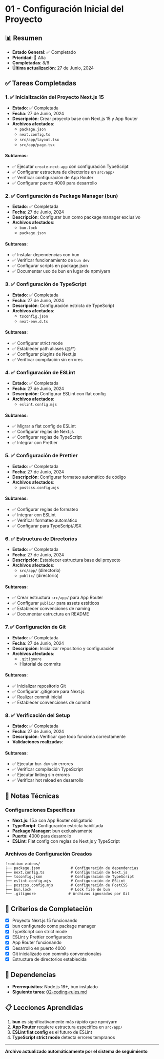 # 01 - Configuración Inicial del Proyecto

## 📊 Resumen
- **Estado General**: ✅ Completado
- **Prioridad**: 🔴 Alta
- **Completadas**: 8/8
- **Última actualización**: 27 de Junio, 2024

## ✅ Tareas Completadas

### 1. ✅ Inicialización del Proyecto Next.js 15
- **Estado**: ✅ Completada
- **Fecha**: 27 de Junio, 2024
- **Descripción**: Crear proyecto base con Next.js 15 y App Router
- **Archivos afectados**: 
  - `package.json`
  - `next.config.ts`
  - `src/app/layout.tsx`
  - `src/app/page.tsx`

#### Subtareas:
- ✅ Ejecutar `create-next-app` con configuración TypeScript
- ✅ Configurar estructura de directorios en `src/app/`
- ✅ Verificar configuración de App Router
- ✅ Configurar puerto 4000 para desarrollo

### 2. ✅ Configuración de Package Manager (bun)
- **Estado**: ✅ Completada
- **Fecha**: 27 de Junio, 2024
- **Descripción**: Configurar bun como package manager exclusivo
- **Archivos afectados**:
  - `bun.lock`
  - `package.json`

#### Subtareas:
- ✅ Instalar dependencias con bun
- ✅ Verificar funcionamiento de `bun dev`
- ✅ Configurar scripts en package.json
- ✅ Documentar uso de bun en lugar de npm/yarn

### 3. ✅ Configuración de TypeScript
- **Estado**: ✅ Completada
- **Fecha**: 27 de Junio, 2024
- **Descripción**: Configuración estricta de TypeScript
- **Archivos afectados**:
  - `tsconfig.json`
  - `next-env.d.ts`

#### Subtareas:
- ✅ Configurar strict mode
- ✅ Establecer path aliases (@/*)
- ✅ Configurar plugins de Next.js
- ✅ Verificar compilación sin errores

### 4. ✅ Configuración de ESLint
- **Estado**: ✅ Completada
- **Fecha**: 27 de Junio, 2024
- **Descripción**: Configurar ESLint con flat config
- **Archivos afectados**:
  - `eslint.config.mjs`

#### Subtareas:
- ✅ Migrar a flat config de ESLint
- ✅ Configurar reglas de Next.js
- ✅ Configurar reglas de TypeScript
- ✅ Integrar con Prettier

### 5. ✅ Configuración de Prettier
- **Estado**: ✅ Completada
- **Fecha**: 27 de Junio, 2024
- **Descripción**: Configurar formateo automático de código
- **Archivos afectados**:
  - `postcss.config.mjs`

#### Subtareas:
- ✅ Configurar reglas de formateo
- ✅ Integrar con ESLint
- ✅ Verificar formateo automático
- ✅ Configurar para TypeScript/JSX

### 6. ✅ Estructura de Directorios
- **Estado**: ✅ Completada
- **Fecha**: 27 de Junio, 2024
- **Descripción**: Establecer estructura base del proyecto
- **Archivos afectados**:
  - `src/app/` (directorio)
  - `public/` (directorio)

#### Subtareas:
- ✅ Crear estructura `src/app/` para App Router
- ✅ Configurar `public/` para assets estáticos
- ✅ Establecer convenciones de naming
- ✅ Documentar estructura en README

### 7. ✅ Configuración de Git
- **Estado**: ✅ Completada
- **Fecha**: 27 de Junio, 2024
- **Descripción**: Inicializar repositorio y configuración
- **Archivos afectados**:
  - `.gitignore`
  - Historial de commits

#### Subtareas:
- ✅ Inicializar repositorio Git
- ✅ Configurar .gitignore para Next.js
- ✅ Realizar commit inicial
- ✅ Establecer convenciones de commit

### 8. ✅ Verificación del Setup
- **Estado**: ✅ Completada
- **Fecha**: 27 de Junio, 2024
- **Descripción**: Verificar que todo funciona correctamente
- **Validaciones realizadas**:

#### Subtareas:
- ✅ Ejecutar `bun dev` sin errores
- ✅ Verificar compilación TypeScript
- ✅ Ejecutar linting sin errores
- ✅ Verificar hot reload en desarrollo

## 📝 Notas Técnicas

### Configuraciones Específicas
- **Next.js**: 15.x con App Router obligatorio
- **TypeScript**: Configuración estricta habilitada
- **Package Manager**: bun exclusivamente
- **Puerto**: 4000 para desarrollo
- **ESLint**: Flat config con reglas de Next.js y TypeScript

### Archivos de Configuración Creados
```
frontium-videos/
├── package.json              # Configuración de dependencias
├── next.config.ts            # Configuración de Next.js
├── tsconfig.json             # Configuración de TypeScript
├── eslint.config.mjs         # Configuración de ESLint
├── postcss.config.mjs        # Configuración de PostCSS
├── bun.lock                  # Lock file de bun
└── .gitignore               # Archivos ignorados por Git
```

## 🎯 Criterios de Completación
- [x] Proyecto Next.js 15 funcionando
- [x] bun configurado como package manager
- [x] TypeScript con strict mode
- [x] ESLint y Prettier configurados
- [x] App Router funcionando
- [x] Desarrollo en puerto 4000
- [x] Git inicializado con commits convencionales
- [x] Estructura de directorios establecida

## 🔗 Dependencias
- **Prerrequisitos**: Node.js 18+, bun instalado
- **Siguiente tarea**: [02-coding-rules.md](./02-coding-rules.md)

## 📋 Lecciones Aprendidas
1. **bun** es significativamente más rápido que npm/yarn
2. **App Router** requiere estructura específica en `src/app/`
3. **ESLint flat config** es el futuro de ESLint
4. **TypeScript strict mode** detecta errores tempranos

---
**Archivo actualizado automáticamente por el sistema de seguimiento** 
